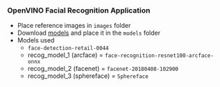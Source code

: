 ### **OpenVINO Facial Recognition Application**

- Place reference images in `images` folder
- Download [models](https://drive.google.com/drive/folders/1nq-C_pSKA309OaeiaUmv_-9cUyHYyD02?usp=sharing) and place it in the `models` folder
- Models used 
    - `face-detection-retail-0044`
    - recog_model_1 (arcface) = `face-recognition-resnet100-arcface-onnx`
    - recog_model_2 (facenet) = `facenet-20180408-102900`
    - recog_model_3 (sphereface) = `Sphereface`